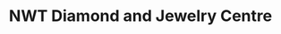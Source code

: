 ---
title: "NWT Diamond and Jewelry Centre"
url: /yellowknife/nwt-diamond-and-jewelry-centre/
shop: Schmuck
---